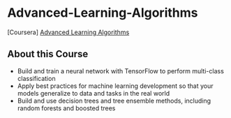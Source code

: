 # Advanced-Learning-Algorithms
[Coursera] [Advanced Learning Algorithms](https://www.coursera.org/learn/advanced-learning-algorithms?)

## About this Course
* Build and train a neural network with TensorFlow to perform multi-class classification
* Apply best practices for machine learning development so that your models generalize to data and tasks in the real world
* Build and use decision trees and tree ensemble methods, including random forests and boosted trees
